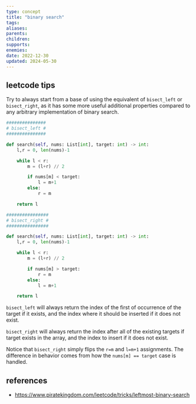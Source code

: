 ```yaml
---
type: concept
title: "binary search"
tags:
aliases: 
parents: 
children: 
supports: 
enemies:
date: 2022-12-30
updated: 2024-05-30
---
```


## leetcode tips

Try to always start from a base of using the equivalent of `bisect_left` or `bisect_right`, as it has some more useful additional properties compared to any arbitrary implementation of binary search.

```python
###############
# bisect_left #
###############

def search(self, nums: List[int], target: int) -> int:
	l,r = 0, len(nums)-1

	while l < r:
		m = (l+r) // 2

		if nums[m] < target:
			l = m+1
		else:
			r = m

	return l

################
# bisect_right #
################

def search(self, nums: List[int], target: int) -> int:
	l,r = 0, len(nums)-1

	while l < r:
		m = (l+r) // 2

		if nums[m] > target:
			r = m
		else:
			l = m+1

	return l
```

`bisect_left` will always return the index of the first of occurrence of the target if it exists, and the index where it should be inserted if it does not exist.

`bisect_right` will always return the index after all of the existing targets if target exists in the array, and the index to insert if it does not exist.

Notice that `bisect_right` simply flips the `r=m` and `l=m+1` assignments. The difference in behavior comes from how the `nums[m] == target` case is handled.

## references

- https://www.piratekingdom.com/leetcode/tricks/leftmost-binary-search
